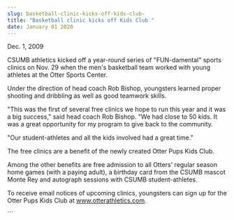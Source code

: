 ```yaml
---
slug: basketball-clinic-kicks-off-kids-club-
title: "Basketball clinic kicks off Kids Club "
date: January 01 2020
---
```


 
<p>Dec. 1, 2009</p>
<p>
  CSUMB athletics kicked off a year-round series of "FUN-damental" sports
  clinics on Nov. 29 when the men's basketball team worked with young athletes
  at the Otter Sports Center.
</p>
<p>
  Under the direction of head coach Rob Bishop, youngsters learned proper
  shooting and dribbling as well as good teamwork skills.
</p>
<p>
  "This was the first of several free clinics we hope to run this year and it
  was a big success," said head coach Rob Bishop. "We had close to 50 kids. It
  was a great opportunity for my program to give back to the community.
</p>
<p>"Our student-athletes and all the kids involved had a great time."</p>
<p>The free clinics are a benefit of the newly created Otter Pups Kids Club.</p>
<p>
  Among the other benefits are free admission to all Otters' regular season home
  games (with a paying adult), a birthday card from the CSUMB mascot Monte Rey
  and autograph sessions with CSUMB student-athletes.
</p>
<p>
  To receive email notices of upcoming clinics, youngsters can sign up for the
  Otter Pups Kids Club at
  <a href="https://www.otterathletics.com" title="www.otterathletics.com"
    >www.otterathletics.com</a
  >.
</p>
<p></p>
```
